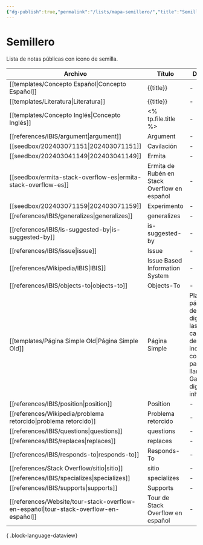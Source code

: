```yaml
---
{"dg-publish":true,"permalink":"/lists/mapa-semillero/","title":"Semillero","tags":["público","mapa"],"dgLinkPreview":true,"created":"2024-03-01T17:08:21.258-06:00","updated":"2024-03-04T10:41:47.819-06:00"}
---
```


# Semillero
Lista de notas públicas con icono de semilla.

| Archivo                                                                                  | Título                                       | Descripción                                                                                                                                                                             |
| ---------------------------------------------------------------------------------------- | -------------------------------------------- | --------------------------------------------------------------------------------------------------------------------------------------------------------------------------------------- |
| [[templates/Concepto Español\|Concepto Español]]                                      | {{title}}                                    | \-                                                                                                                                                                                      |
| [[templates/Literatura\|Literatura]]                                                  | {{title}}                                    | \-                                                                                                                                                                                      |
| [[templates/Concepto Inglés\|Concepto Inglés]]                                        | <% tp.file.title %>                          | \-                                                                                                                                                                                      |
| [[references/IBIS/argument\|argument]]                                                | Argument                                     | \-                                                                                                                                                                                      |
| [[seedbox/202403071151\|202403071151]]                                                | Cavilación                                   | \-                                                                                                                                                                                      |
| [[seedbox/202403041149\|202403041149]]                                                | Ermita                                       | \-                                                                                                                                                                                      |
| [[seedbox/ermita-stack-overflow-es\|ermita-stack-overflow-es]]                        | Ermita de Rubén en Stack Overflow en español | \-                                                                                                                                                                                      |
| [[seedbox/202403071159\|202403071159]]                                                | Experimento                                  | \-                                                                                                                                                                                      |
| [[references/IBIS/generalizes\|generalizes]]                                          | generalizes                                  | \-                                                                                                                                                                                      |
| [[references/IBIS/is-suggested-by\|is-suggested-by]]                                  | is-suggested-by                              | \-                                                                                                                                                                                      |
| [[references/IBIS/issue\|issue]]                                                      | Issue                                        | \-                                                                                                                                                                                      |
| [[references/Wikipedia/IBIS\|IBIS]]                                                   | Issue Based Information System               | \-                                                                                                                                                                                      |
| [[references/IBIS/objects-to\|objects-to]]                                            | Objects-To                                   | \-                                                                                                                                                                                      |
| [[templates/Página Simple Old\|Página Simple Old]]                                    | Página Simple                                | Plantilla de página simple del jardín digital. Todas las características de nota incluidas en el complemento para Obsidian llamado Digital Garden (jardín digital) están inhabilitadas. |
| [[references/IBIS/position\|position]]                                                | Position                                     | \-                                                                                                                                                                                      |
| [[references/Wikipedia/problema retorcido\|problema retorcido]]                       | Problema retorcido                           | \-                                                                                                                                                                                      |
| [[references/IBIS/questions\|questions]]                                              | questions                                    | \-                                                                                                                                                                                      |
| [[references/IBIS/replaces\|replaces]]                                                | replaces                                     | \-                                                                                                                                                                                      |
| [[references/IBIS/responds-to\|responds-to]]                                          | Responds-To                                  | \-                                                                                                                                                                                      |
| [[references/Stack Overflow/sitio\|sitio]]                                            | sitio                                        | \-                                                                                                                                                                                      |
| [[references/IBIS/specializes\|specializes]]                                          | specializes                                  | \-                                                                                                                                                                                      |
| [[references/IBIS/supports\|supports]]                                                | Supports                                     | \-                                                                                                                                                                                      |
| [[references/Website/tour-stack-overflow-en-español\|tour-stack-overflow-en-español]] | Tour de Stack Overflow en español            | \-                                                                                                                                                                                      |

{ .block-language-dataview}